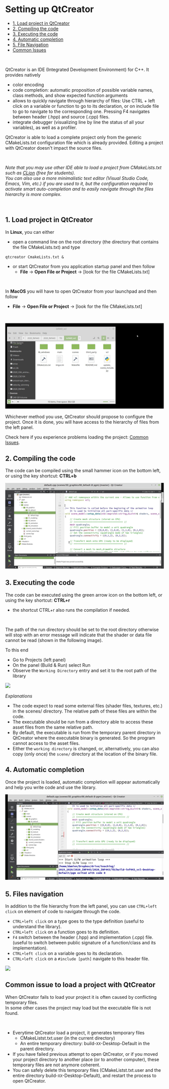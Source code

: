 # Setting up QtCreator


- [1. Load project in QtCreator](#load)
- [2. Compiling the code](#compiling)
- [3. Executing the code](#executing)
- [4. Automatic completion](#completion)
- [5. File Navigation](#navigation)
- [Common Issues](#issue)


<br>


QtCreator is an IDE (Integrated Development Environment) for C++. It provides natively


* color encoding
* code completion: automatic proposition of possible variable names, class methods, and show expected function arguments
* allows to quickly navigate through hierarchy of files: Use CTRL + left click on a variable or function to go to its declaration, or on include file to go to navigate to the corresponding one. Pressing F4 navigates between header (.hpp) and source (.cpp) files.
* integrate debugger (visualizing line by line the status of all your variables), as well as a profiler.


QtCreator is able to load a complete project only from the generic CMakeLists.txt configuration file which is already provided. Editing a project with QtCreator doesn't impact the source files.


<br>


_Note that you may use other IDE able to load a project from CMakeLists.txt such as [CLion](https://www.jetbrains.com/clion/) (free for students). <br>
You can also use a more minimalistic text editor (Visual Studio Code, Emacs, Vim, etc.) if you are used to it, but the configuration required to activate smart auto-completion and to easily navigate through the files hierarchy is more complex._


<br>


<a name="load"></a>
## 1. Load project in QtCreator


In **Linux**, you can either 
* open a command line on the root directory (the directory that contains the file CMakeLists.txt) and type
```shell
qtcreator CmakeLists.txt &
```
* or start QtCreator from you application startup panel and then follow
  * **File** -> **Open File or Project** -> [look for the file CMakeLists.txt]

<br>

In **MacOS** you will have to open QtCreator from your launchpad and then follow 
  * **File** -> **Open File or Project** -> [look for the file CMakeLists.txt] <br>

<br>


![](assets/qtcreator/01_load_qtcreator.gif)



Whichever method you use, QtCreator should propose to configure the project. Once it is done, you will have access to the hierarchy of files from the left panel.


Check here if you experience problems loading the project: [Common Issues](#issue).


<a name="compiling"></a>
## 2. Compiling the code


The code can be compiled using the small hammer icon on the bottom left, or using the key shortcut: **CTRL+b**


![](assets/qtcreator/02_compile.gif)



<a name="executing"></a>
## 3. Executing the code


The code can be executed using the green arrow icon on the bottom left, or using the key shortcut: **CTRL+r** 


* the shortcut CTRL+r also runs the compilation if needed.


<br>


The path of the run directory should be set to the root directory otherwise will stop with an error message will indicate that the shader or data file cannot be read (shown in the following image).


To this end


* Go to Projects (left panel)
* On the panel (Build & Run) select Run
* Observe the `Working Directory` entry and set it to the root path of the library


![](assets/qtcreator/03_set_path.gif)


_Explanations_


* The code expect to read some external files (shader files, textures, etc.) in the scenes/ directory. The relative path of these files are within the code.
* The executable should be run from a directory able to access these asset files from the same relative path.
* By default, the executable is run from the temporary parent directory in QtCreator where the executable binary is generated. So the program cannot access to the asset files.
* Either the `working directory` is changed, or, alternatively, you can also copy (only once) the `scene/` directory at the location of the binary file.


<a name="completion"></a>
## 4. Automatic completion


Once the project is loaded, automatic completion will appear automatically and help you write code and use the library.


![](assets/qtcreator/04_automatic_completion.gif)



<a name="navigation"></a>
## 5. Files navigation


In addition to the file hierarchy from the left panel, you can use `CTRL+left click` on element of code to navigate through the code.


* `CTRL+left click` on a type goes to the type definition (useful to understand the library).
* `CTRL+left click` on a function goes to its definition.
* `F4` switch between the header (.hpp) and implementation (.cpp) file. (useful to switch between public signature of a function/class and its implementation).
* `CTRL+left click` on a variable goes to its declaration.
* `CTRL+left click` on a `#include [path]` navigate to this header file.


![](assets/qtcreator/05_naviguation.gif)



<a name="issue"></a>
## Common issue to load a project with QtCreator


When QtCreator fails to load your project it is often caused by conflicting temporary files. <br>
In some other cases the project may load but the executable file is not found.

<br>

* Everytime QtCreator load a project, it generates temporary files
  * CMakeListst.txt.user (in the current directory)
  * An entire temporary directory: build-`XX`-Desktop-Default in the parent directory.
* If you have failed previous attempt to open QtCreator, or if you moved your project directory to another place (or to another computer), these temporary files are not anymore coherent.
* You can safely delete this temporary files (CMakeListst.txt.user and the entire directory build-`XX`-Desktop-Default), and restart the process to open QtCreator.

